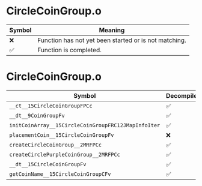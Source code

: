 # CircleCoinGroup.o
| Symbol | Meaning 
| ------------- | ------------- 
| :x: | Function has not yet been started or is not matching. 
| :white_check_mark: | Function is completed. 


# CircleCoinGroup.o
| Symbol | Decompiled? |
| ------------- | ------------- |
| `__ct__15CircleCoinGroupFPCc` | :white_check_mark: |
| `__dt__9CoinGroupFv` | :white_check_mark: |
| `initCoinArray__15CircleCoinGroupFRC12JMapInfoIter` | :white_check_mark: |
| `placementCoin__15CircleCoinGroupFv` | :x: |
| `createCircleCoinGroup__2MRFPCc` | :white_check_mark: |
| `createCirclePurpleCoinGroup__2MRFPCc` | :white_check_mark: |
| `__dt__15CircleCoinGroupFv` | :white_check_mark: |
| `getCoinName__15CircleCoinGroupCFv` | :white_check_mark: |
